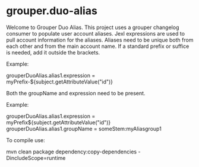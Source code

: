 # grouper.duo-alias
Welcome to Grouper Duo Alias. This project uses a grouper changelog consumer to populate user account aliases. Jexl expressions are used to pull account information for the aliases. Aliases need to be unique both from each other and from the main account name. If a standard prefix or suffice is needed, add it outside the brackets. 

Example:

grouperDuoAlias.alias1.expression = myPrefix-${subject.getAttributeValue("id")}

Both the groupName and expression need to be present. 

Example:

grouperDuoAlias.alias1.expression = myPrefix${subject.getAttributeValue("id")}
grouperDuoAlias.alias1.groupName = someStem:myAliasgroup1

To compile use:

 mvn clean package dependency:copy-dependencies -DincludeScope=runtime
 
 